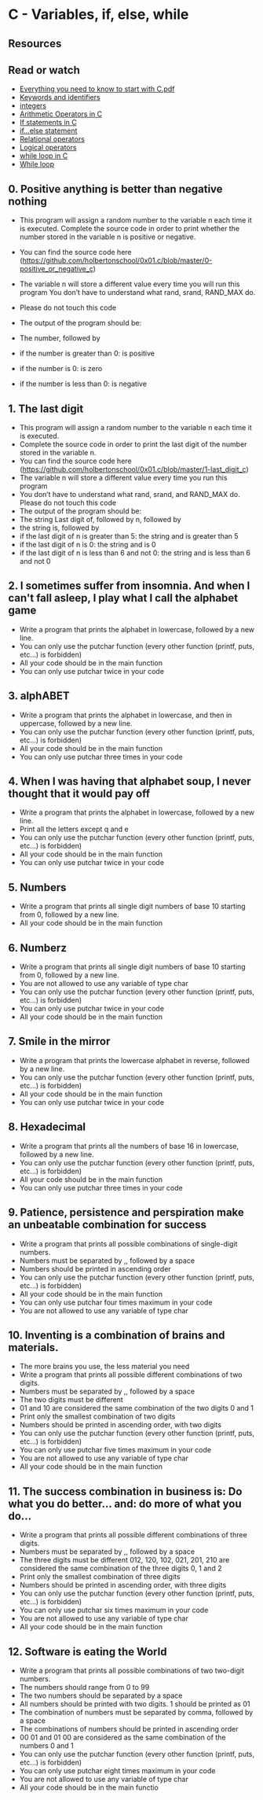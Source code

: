 # C - Variables, if, else, while

## Resources

## Read or watch

- [Everything you need to know to start with C.pdf](https://s3.amazonaws.com/alx-intranet.hbtn.io/uploads/misc/2022/4/e0ccf91eec6b977a9e00ed384dc285df9c2772e3.pdf?X-Amz-Algorithm=AWS4-HMAC-SHA256&X-Amz-Credential=AKIARDDGGGOUSBVO6H7D%2F20230226%2Fus-east-1%2Fs3%2Faws4_request&X-Amz-Date=20230226T132909Z&X-Amz-Expires=86400&X-Amz-SignedHeaders=host&X-Amz-Signature=91b682b45820c97c9b92cbe1858577e334859d9085470d163c48e2560115bc2a)
- [Keywords and identifiers](https://publications.gbdirect.co.uk//c_book/chapter2/keywords_and_identifiers.html)
- [integers](https://publications.gbdirect.co.uk//c_book/chapter2/integral_types.html)
- [Arithmetic Operators in C](https://www.tutorialspoint.com/cprogramming/c_arithmetic_operators.htm)
- [If statements in C](https://www.cprogramming.com/tutorial/c/lesson2.html)
- [if…else statement](https://www.tutorialspoint.com/cprogramming/if_else_statement_in_c.htm)
- [Relational operators](https://www.tutorialspoint.com/cprogramming/c_relational_operators.htm)
- [Logical operators](https://www.fresh2refresh.com/c-programming/c-operators-expressions/c-logical-operators/)
- [while loop in C](https://www.tutorialspoint.com/cprogramming/c_while_loop.htm)
- [While loop](https://www.youtube.com/watch?v=Ju1LYO9pkaI)


## 0. Positive anything is better than negative nothing ##

+ This program will assign a random number to the variable n each time it is executed. Complete the source code in order to print whether the number stored in the variable n is positive or negative. 
	
+ You can find the source code here (https://github.com/holbertonschool/0x01.c/blob/master/0-positive_or_negative_c) 
+ The variable n will store a different value every time you will run this program You don’t have to understand what rand, srand, RAND_MAX do.
+ Please do not touch this code 
+ The output of the program should be:
+ The number, followed by 
+ if the number is greater than 0: is positive 
+ if the number is 0: is zero 
+ if the number is less than 0: is negative

## 1. The last digit ##
	
+ This program will assign a random number to the variable n each time it is executed.
+ Complete the source code in order to print the last digit of the number stored in the variable n. 
+ You can find the source code here (https://github.com/holbertonschool/0x01.c/blob/master/1-last_digit_c)
+ The variable n will store a different value every time you run this program 
+ You don’t have to understand what rand, srand, and RAND_MAX do. Please do not touch this code 
+ The output of the program should be: 
+ The string Last digit of, followed by 
n, followed by 
+ the string is, followed by 
+ if the last digit of n is greater than 5: the string and is greater than 5 
+ if the last digit of n is 0: the string and is 0 
+ if the last digit of n is less than 6 and not 0: the string and is less than 6 and not 0

## 2. I sometimes suffer from insomnia. And when I can't fall asleep, I play what I call the alphabet game ##

+ Write a program that prints the alphabet in lowercase, followed by a new line.
+ You can only use the putchar function (every other function (printf, puts, etc…) is forbidden) 
+ All your code should be in the main function 
+ You can only use putchar twice in your code

## 3. alphABET
 
+ Write a program that prints the alphabet in lowercase, and then in uppercase, followed by a new line. 
+ You can only use the putchar function (every other function (printf, puts, etc…) is forbidden) 
+ All your code should be in the main function 
+ You can only use putchar three times in your code

## 4. When I was having that alphabet soup, I never thought that it would pay off 

+ Write a program that prints the alphabet in lowercase, followed by a new line. 
+ Print all the letters except q and e 
+ You can only use the putchar function (every other function (printf, puts, etc…) is forbidden) 
+ All your code should be in the main function 
+ You can only use putchar twice in your code

## 5. Numbers

+ Write a program that prints all single digit numbers of base 10 starting from 0, followed by a new line. 
+ All your code should be in the main function

## 6. Numberz

+ Write a program that prints all single digit numbers of base 10 starting from 0, followed by a new line. 
+ You are not allowed to use any variable of type char 
+ You can only use the putchar function (every other function (printf, puts, etc…) is forbidden) 
+ You can only use putchar twice in your code 
+ All your code should be in the main function

## 7. Smile in the mirror 
+ Write a program that prints the lowercase alphabet in reverse, followed by a new line. 
+ You can only use the putchar function (every other function (printf, puts, etc…) is forbidden) 
+ All your code should be in the main function 
+ You can only use putchar twice in your code

## 8. Hexadecimal

+ Write a program that prints all the numbers of base 16 in lowercase, followed by a new line. 
+ You can only use the putchar function (every other function (printf, puts, etc…) is forbidden) 
+ All your code should be in the main function 
+ You can only use putchar three times in your code

## 9. Patience, persistence and perspiration make an unbeatable combination for success

+ Write a program that prints all possible combinations of single-digit numbers. 
+ Numbers must be separated by ,, followed by a space 
+ Numbers should be printed in ascending order 
+ You can only use the putchar function (every other function (printf, puts, etc…) is forbidden) 
+ All your code should be in the main function 
+ You can only use putchar four times maximum in your code 
+ You are not allowed to use any variable of type char

## 10. Inventing is a combination of brains and materials.

+ The more brains you use, the less material you need 
+ Write a program that prints all possible different combinations of two digits. 
+ Numbers must be separated by ,, followed by a space 
+ The two digits must be different
+ 01 and 10 are considered the same combination of the two digits 0 and 1 
+ Print only the smallest combination of two digits 
+ Numbers should be printed in ascending order, with two digits 
+ You can only use the putchar function (every other function (printf, puts, etc…) is forbidden) 
+ You can only use putchar five times maximum in your code 
+ You are not allowed to use any variable of type char 
+ All your code should be in the main function

## 11. The success combination in business is: Do what you do better... and: do more of what you do...

+ Write a program that prints all possible different combinations of three digits. 
+ Numbers must be separated by ,, followed by a space 
+ The three digits must be different 012, 120, 102, 021, 201, 210 are considered the same combination of the three digits 0, 1 and 2 
+ Print only the smallest combination of three digits 
+ Numbers should be printed in ascending order, with three digits 
+ You can only use the putchar function (every other function (printf, puts, etc…) is forbidden) 
+ You can only use putchar six times maximum in your code 
+ You are not allowed to use any variable of type char 
+ All your code should be in the main function

## 12. Software is eating the World

+ Write a program that prints all possible combinations of two two-digit numbers. 
+ The numbers should range from 0 to 99 
+ The two numbers should be separated by a space 
+ All numbers should be printed with two digits. 1 should be printed as 01 
+ The combination of numbers must be separated by comma, followed by a space 
+ The combinations of numbers should be printed in ascending order 
+ 00 01 and 01 00 are considered as the same combination of the numbers 0 and 1 
+ You can only use the putchar function (every other function (printf, puts, etc…) is forbidden) 
+ You can only use putchar eight times maximum in your code 
+ You are not allowed to use any variable of type char 
+ All your code should be in the main functio
